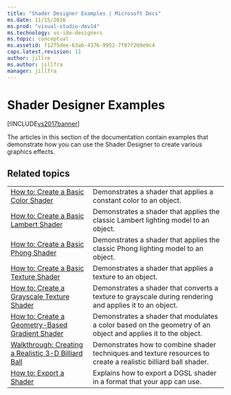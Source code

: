 ```yaml
---
title: "Shader Designer Examples | Microsoft Docs"
ms.date: 11/15/2016
ms.prod: "visual-studio-dev14"
ms.technology: vs-ide-designers
ms.topic: conceptual
ms.assetid: f12f5dee-63ab-4376-9952-7f87f269e9c4
caps.latest.revision: 11
author: jillre
ms.author: jillfra
manager: jillfra
---
```

# Shader Designer Examples
[!INCLUDE[vs2017banner](../includes/vs2017banner.md)]

The articles in this section of the documentation contain examples that demonstrate how you can use the Shader Designer to create various graphics effects.

## Related topics

|||
|-|-|
|[How to: Create a Basic Color Shader](../designers/how-to-create-a-basic-color-shader.md)|Demonstrates a shader that applies a constant color to an object.|
|[How to: Create a Basic Lambert Shader](../designers/how-to-create-a-basic-lambert-shader.md)|Demonstrates a shader that applies the classic Lambert lighting model to an object.|
|[How to: Create a Basic Phong Shader](../designers/how-to-create-a-basic-phong-shader.md)|Demonstrates a shader that applies the classic Phong lighting model to an object.|
|[How to: Create a Basic Texture Shader](../designers/how-to-create-a-basic-texture-shader.md)|Demonstrates a shader that applies a texture to an object.|
|[How to: Create a Grayscale Texture Shader](../designers/how-to-create-a-grayscale-texture-shader.md)|Demonstrates a shader that converts a texture to grayscale during rendering and applies it to an object.|
|[How to: Create a Geometry-Based Gradient Shader](../designers/how-to-create-a-geometry-based-gradient-shader.md)|Demonstrates a shader that modulates a color based on the geometry of an object and applies it to the object.|
|[Walkthrough: Creating a Realistic 3-D Billiard Ball](../designers/walkthrough-creating-a-realistic-3-d-billiard-ball.md)|Demonstrates how to combine shader techniques and texture resources to create a realistic billiard ball shader.|
|[How to: Export a Shader](../designers/how-to-export-a-shader.md)|Explains how to export a DGSL shader in a format that your app can use.|
